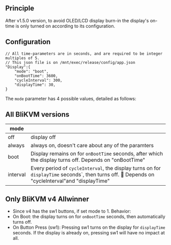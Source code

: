 ## Principle
After v1.5.0 version, to avoid OLED/LCD display burn-in the display's on-time is only turned on according to its configuration.

## Configuration 
```
// All time-parameters are in seconds, and are required to be integer multiples of 5.
// This json file is on /mnt/exec/release/config/app.json
"Display":{
    "mode": "boot",              
    "onBootTime": 3600,     
    "cycleInterval": 300,
    "displayTime": 30,
}
```
The `mode` parameter has 4 possible values, detailed as follows:

## All BliKVM versions

|mode||
|-|-|
|off|display off|
|always|always on, doesn't care about any of the paramters|
|boot|Display remains on for `onBootTime` seconds,  after which the display turns off. Depends on "onBootTime"|
|interval|Every period of `cycleInterval`, the display turns on for `displayTime` seconds`, then turns off. :rotating_light: Depends on "cycleInterval"and "displayTime"|

## Only BliKVM v4 Allwinner
* Since v4 has the sw1 buttons, if set mode to 1.
Behavior:
* On Boot: the display turns on for `onBootTime` seconds, then automatically turns off.
* On Button Press (sw1): Pressing sw1 turns on the display for `displayTime` seconds. If the display is already on, pressing sw1 will have no impact at all.

